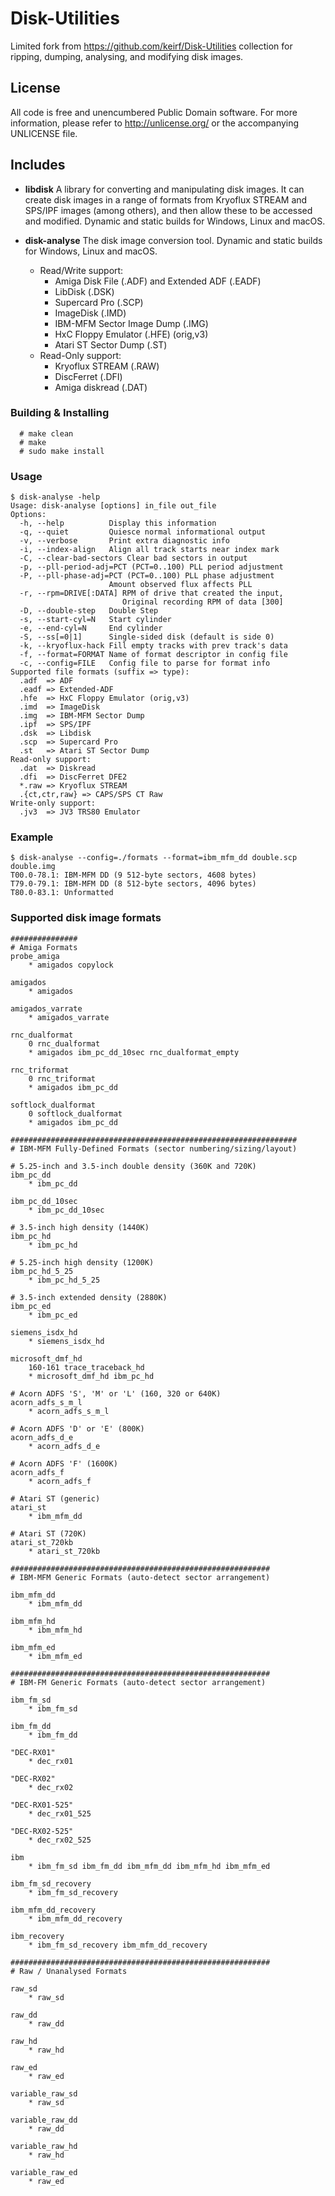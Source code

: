 # Disk-Utilities
Limited fork from https://github.com/keirf/Disk-Utilities collection for ripping, dumping, analysing, and modifying disk images.

## License
All code is free and unencumbered Public Domain software. For more information, please refer to http://unlicense.org/ or the accompanying UNLICENSE file.

## Includes
* **libdisk** 
A library for converting and manipulating disk images. It can create disk images in a range of formats from Kryoflux STREAM and SPS/IPF images (among others), and then allow these to be accessed and modified.
Dynamic and static builds for Windows, Linux and macOS.

* **disk-analyse**
The disk image conversion tool. 
Dynamic and static builds for Windows, Linux and macOS.
  * Read/Write support: 
    * Amiga Disk File (.ADF) and Extended ADF (.EADF)
    * LibDisk (.DSK) 
    * Supercard Pro (.SCP) 
    * ImageDisk (.IMD) 
    * IBM-MFM Sector Image Dump (.IMG) 
    * HxC Floppy Emulator (.HFE) (orig,v3)
    * Atari ST Sector Dump (.ST)
  * Read-Only support: 
    * Kryoflux STREAM (.RAW)
    * DiscFerret (.DFI)
    * Amiga diskread (.DAT) 

### Building & Installing
```
  # make clean
  # make
  # sudo make install
```

### Usage
```
$ disk-analyse -help
Usage: disk-analyse [options] in_file out_file
Options:
  -h, --help          Display this information
  -q, --quiet         Quiesce normal informational output
  -v, --verbose       Print extra diagnostic info
  -i, --index-align   Align all track starts near index mark
  -C, --clear-bad-sectors Clear bad sectors in output
  -p, --pll-period-adj=PCT (PCT=0..100) PLL period adjustment
  -P, --pll-phase-adj=PCT (PCT=0..100) PLL phase adjustment
                      Amount observed flux affects PLL
  -r, --rpm=DRIVE[:DATA] RPM of drive that created the input,
                         Original recording RPM of data [300]
  -D, --double-step   Double Step
  -s, --start-cyl=N   Start cylinder
  -e, --end-cyl=N     End cylinder
  -S, --ss[=0|1]      Single-sided disk (default is side 0)
  -k, --kryoflux-hack Fill empty tracks with prev track's data
  -f, --format=FORMAT Name of format descriptor in config file
  -c, --config=FILE   Config file to parse for format info
Supported file formats (suffix => type):
  .adf  => ADF
  .eadf => Extended-ADF
  .hfe  => HxC Floppy Emulator (orig,v3)
  .imd  => ImageDisk
  .img  => IBM-MFM Sector Dump
  .ipf  => SPS/IPF
  .dsk  => Libdisk
  .scp  => Supercard Pro
  .st   => Atari ST Sector Dump
Read-only support:
  .dat  => Diskread
  .dfi  => DiscFerret DFE2
  *.raw => Kryoflux STREAM
  .{ct,ctr,raw} => CAPS/SPS CT Raw
Write-only support:
  .jv3  => JV3 TRS80 Emulator
```

### Example
```
$ disk-analyse --config=./formats --format=ibm_mfm_dd double.scp double.img
T00.0-78.1: IBM-MFM DD (9 512-byte sectors, 4608 bytes)
T79.0-79.1: IBM-MFM DD (8 512-byte sectors, 4096 bytes)
T80.0-83.1: Unformatted
```

### Supported disk image formats
```
###############
# Amiga Formats
probe_amiga
    * amigados copylock

amigados
    * amigados

amigados_varrate
    * amigados_varrate

rnc_dualformat
    0 rnc_dualformat
    * amigados ibm_pc_dd_10sec rnc_dualformat_empty

rnc_triformat
    0 rnc_triformat
    * amigados ibm_pc_dd

softlock_dualformat
    0 softlock_dualformat
    * amigados ibm_pc_dd

################################################################
# IBM-MFM Fully-Defined Formats (sector numbering/sizing/layout)

# 5.25-inch and 3.5-inch double density (360K and 720K)
ibm_pc_dd
    * ibm_pc_dd

ibm_pc_dd_10sec
    * ibm_pc_dd_10sec

# 3.5-inch high density (1440K)
ibm_pc_hd
    * ibm_pc_hd

# 5.25-inch high density (1200K)
ibm_pc_hd_5_25
    * ibm_pc_hd_5_25

# 3.5-inch extended density (2880K)
ibm_pc_ed
    * ibm_pc_ed

siemens_isdx_hd
    * siemens_isdx_hd

microsoft_dmf_hd
    160-161 trace_traceback_hd
    * microsoft_dmf_hd ibm_pc_hd

# Acorn ADFS 'S', 'M' or 'L' (160, 320 or 640K)
acorn_adfs_s_m_l
    * acorn_adfs_s_m_l

# Acorn ADFS 'D' or 'E' (800K)
acorn_adfs_d_e
    * acorn_adfs_d_e

# Acorn ADFS 'F' (1600K)
acorn_adfs_f
    * acorn_adfs_f

# Atari ST (generic)
atari_st
    * ibm_mfm_dd

# Atari ST (720K)
atari_st_720kb
    * atari_st_720kb

##########################################################
# IBM-MFM Generic Formats (auto-detect sector arrangement)

ibm_mfm_dd
    * ibm_mfm_dd

ibm_mfm_hd
    * ibm_mfm_hd

ibm_mfm_ed
    * ibm_mfm_ed

##########################################################
# IBM-FM Generic Formats (auto-detect sector arrangement)

ibm_fm_sd
    * ibm_fm_sd

ibm_fm_dd
    * ibm_fm_dd

"DEC-RX01"
    * dec_rx01

"DEC-RX02"
    * dec_rx02

"DEC-RX01-525"
    * dec_rx01_525

"DEC-RX02-525"
    * dec_rx02_525

ibm
    * ibm_fm_sd ibm_fm_dd ibm_mfm_dd ibm_mfm_hd ibm_mfm_ed

ibm_fm_sd_recovery
    * ibm_fm_sd_recovery

ibm_mfm_dd_recovery
    * ibm_mfm_dd_recovery

ibm_recovery
    * ibm_fm_sd_recovery ibm_mfm_dd_recovery

##########################################################
# Raw / Unanalysed Formats

raw_sd
    * raw_sd

raw_dd
    * raw_dd

raw_hd
    * raw_hd

raw_ed
    * raw_ed

variable_raw_sd
    * raw_sd

variable_raw_dd
    * raw_dd

variable_raw_hd
    * raw_hd

variable_raw_ed
    * raw_ed
```